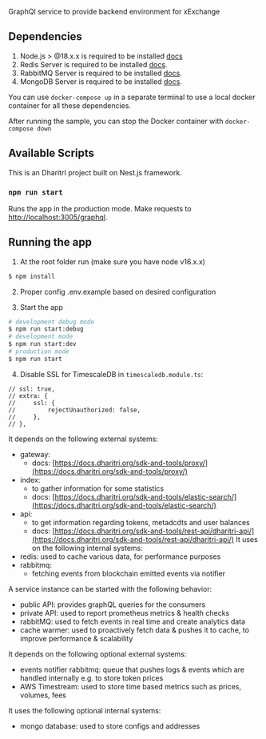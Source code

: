 GraphQl service to provide backend environment for xExchange

## Dependencies

1. Node.js > @18.x.x is required to be installed [docs](https://nodejs.org/en/)
2. Redis Server is required to be installed [docs](https://redis.io/).
3. RabbitMQ Server is required to be installed [docs](https://www.rabbitmq.com/download.html).
4. MongoDB Server is required to be installed [docs](https://www.mongodb.com/docs/manual/installation).

You can use `docker-compose up` in a separate terminal to use a local docker container for all these dependencies.

After running the sample, you can stop the Docker container with `docker-compose down`

## Available Scripts

This is an DharitrI project built on Nest.js framework.

### `npm run start`

Runs the app in the production mode.
Make requests to [http://localhost:3005/graphql](http://localhost:3005/graphql).

## Running the app

1. At the root folder run (make sure you have node v16.x.x)

```bash
$ npm install
```

2. Proper config .env.example based on desired configuration

3. Start the app

```bash
# development debug mode
$ npm run start:debug
# development mode
$ npm run start:dev
# production mode
$ npm run start
```

4. Disable SSL for TimescaleDB in `timescaledb.module.ts`:

```
// ssl: true,
// extra: {
//     ssl: {
//         rejectUnauthorized: false,
//     },
// },
```

It depends on the following external systems:

-   gateway:
    -   docs: [https://docs.dharitri.org/sdk-and-tools/proxy/](https://docs.dharitri.org/sdk-and-tools/proxy/)
-   index:
    -   to gather information for some statistics
    -   docs: [https://docs.dharitri.org/sdk-and-tools/elastic-search/](https://docs.dharitri.org/sdk-and-tools/elastic-search/)
-   api:
    -   to get information regarding tokens, metadcdts and user balances
    -   docs: [https://docs.dharitri.org/sdk-and-tools/rest-api/dharitri-api/](https://docs.dharitri.org/sdk-and-tools/rest-api/dharitri-api/)
        It uses on the following internal systems:
-   redis: used to cache various data, for performance purposes
-   rabbitmq:
    -   fetching events from blockchain emitted events via notifier

A service instance can be started with the following behavior:

-   public API: provides graphQL queries for the consumers
-   private API: used to report prometheus metrics & health checks
-   rabbitMQ: used to fetch events in real time and create analytics data
-   cache warmer: used to proactively fetch data & pushes it to cache, to improve performance & scalability

It depends on the following optional external systems:

-   events notifier rabbitmq: queue that pushes logs & events which are handled internally e.g. to store token prices
-   AWS Timestream: used to store time based metrics such as prices, volumes, fees

It uses the following optional internal systems:

-   mongo database: used to store configs and addresses

